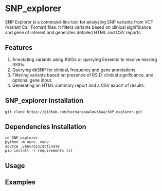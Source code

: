 # SNP_explorer

SNP Explorer is a command-line tool for analyzing SNP variants from VCF (Variant Call Format) files. It filters variants based on clinical significance and gene of interest and generates detailed HTML and CSV reports.

## Features

1. Annotating variants using RSIDs or querying Ensembl to resolve missing RSIDs.
2. Querying dbSNP for clinical, frequency and gene annotations.
3. Filtering variants based on presence of RSID, clinical significance, and optional gene input.
4. Generating an HTML summary report and a CSV export of results.

## SNP_explorer Installation

```
git clone https://github.com/barbarapawlowskaa/SNP_explorer.git
```
## Dependencies Installation

```
cd SNP_explorer
python -m venv .venv
source .venv/bin/activate
pip install -r requirements.txt
```

## Usage

## Examples

